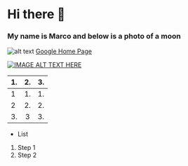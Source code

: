 # Hi there 👋 
### My name is Marco and below is a photo of a moon 





![alt text](https://d.newsweek.com/en/full/520858/supermoon-moon-smartphone-photo-picture.jpg?w=1600&h=1200&q=88&f=ee2b0e8d2fcaeb2fb7313f07712a2440)
[Google Home Page](https://www.google.com "Google's Homepage")

[![IMAGE ALT TEXT HERE](http://img.youtube.com/vi/YOUTUBE_VIDEO_ID_HERE/0.jpg)](http://www.youtube.com/watch?v=YOUTUBE_VIDEO_ID_HERE)




| 1.            | 2.            | 3.    |
| ------------- |:-------------:| -----:|
| 1             | 1.            | 1.    |
| 2             | 2.            | 2.    |
| 3.            | 3             | 3.    |

* List
1. Step 1
2. Step 2
